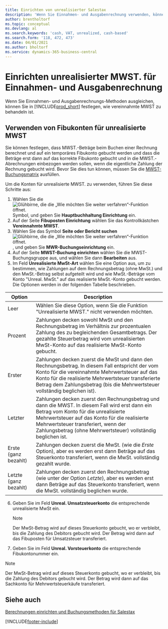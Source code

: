 ```yaml
---
title: Einrichten von unrealisierter Salestax
description: 'Wenn Sie Einnahmen- und Ausgabenrechnung verwenden, können Sie angeben, wie Sie unrealisierte MWST. für Verkäufe und Einkäufe behandeln möchten.'
author: brentholtorf
ms.topic: conceptual
ms.devlang: al
ms.search.keywords: 'cash, VAT, unrealized, cash-based'
ms.search.form: '118, 472, 473'
ms.date: 04/01/2021
ms.author: bholtorf
ms.service: dynamics-365-business-central
---
```


# Einrichten unrealisierter MWST. für Einnahmen- und Ausgabenrechnung

Wenn Sie Einnahmen- und Ausgabenrechnungs-Methoden ausgleichen, können Sie in [!INCLUDE[prod_short](includes/prod_short.md)] festlegen, wie vereinnahmte MWST zu behandeln ist.

## Verwenden von Fibukonten für unrealisierte MWST

Sie können festlegen, dass MWST.-Beträge beim Buchen einer Rechnung berechnet und auf ein temporäres Fibukonto gebucht werden und dass die Beträge erst dann auf das korrekte Fibukonto gebucht und in die MWST.-Abrechnungen einbezogen werden sollen, wenn die eigentliche Zahlung der Rechnung gebucht wird. Bevor Sie dies tun können, müssen Sie die [MWST-Buchungsmatrix](finance-setup-vat.md) ausfüllen.

Um die Konten für unrealisierte MWST. zu verwenden, führen Sie diese Schritte aus:

1. Wählen Sie die ![Glühbirne, die die „Wie möchten Sie weiter verfahren“-Funktion öffnet.](media/ui-search/search_small.png "Tell me-Funktion") Symbol, und geben Sie **Hauptbuchhaltung Einrichtung** ein.
2. Auf der Seite **Fibuposten Einrichtung** wählen Sie das Kontrollkästchen **Vereinnahmte MWST**.
3. Wählen Sie das Symbol **Seite oder Bericht suchen** ![Glühbirne, die die „Wie möchten Sie weiter verfahren“-Funktion öffnet.](media/ui-search/search_small.png "Tell me-Funktion"), und geben Sie **MWR-Buchungseinrichtung** ein.
4. Auf der Seite **MWST-Buchung einrichten** wählen Sie die MWST-Buchungsgruppe aus, und wählen Sie dann **Bearbeiten** aus.
5. Im Feld **Unrealisierte MwSt-Art** wählen Sie eine Option aus, um zu bestimmen, wie Zahlungen auf dem Rechnungsbetrag (ohne MwSt.) und den MwSt.-Betrag selbst aufgeteilt wird und wie MwSt.-Beträge vom Konto "Unreal. MwSt." auf das realisierte MwSt.-Konto gebucht werden. Die Optionen werden in der folgenden Tabelle beschrieben.

| Option | Description |
| --- | --- |
| Leer | Wählen Sie diese Option, wenn Sie die Funktion "Unrealisierte MWST." nicht verwenden möchten. |
| Prozent | Zahlungen decken sowohl MwSt und den Rechnungsbetrag im Verhältnis zur prozentualen Zahlung des zu begleichenden Gesamtbetrags. Der gezahlte Steuerbetrag wird vom unrealisierten MwSt-Konto auf das realisierte MwSt-Konto gebucht. |
| Erster | Zahlungen decken zuerst die MwSt und dann den Rechnungsbetrag. In diesem Fall entspricht der vom Konto für die vereinnahmte Mehrwertsteuer auf das Konto für die realisierte Mehrwertsteuer transferierte Betrag dem Zahlungsbetrag (bis die Mehrwertsteuer vollständig beglichen ist). |
| Letzter | Zahlungen decken zuerst den Rechnungsbetrag und dann die MWST. In diesem Fall wird erst dann ein Betrag vom Konto für die unrealisierte Mehrwertsteuer auf das Konto für die realisierte Mehrwertsteuer transferiert, wenn der Zahlungsbetrag (ohne Mehrwertsteuer) vollständig beglichen ist. |
| Erste (ganz bezahlt) | Zahlungen decken zuerst die MwSt. (wie die  _Erste_ Option), aber es werden erst dann Beträge auf das Steuerkonto transferiert, wenn die MwSt. vollständig gezahlt wurde. |
| Letzte (ganz bezahlt) | Zahlungen decken zuerst den Rechnungsbetrag (wie unter der Option _Letzte_), aber es werden erst dann Beträge auf das Steuerkonto transferiert, wenn die MwSt. vollständig beglichen wurde. |

6. Geben Sie im Feld  **Unreal. Umsatzsteuerkonto** die entsprechende unrealisierte MwSt ein.

    > [!NOTE]  
    > Der MwSt-Betrag wird auf dieses Steuerkonto gebucht, wo er verbleibt, bis die Zahlung des Debitors gebucht wird. Der Betrag wird dann auf das Fibuposten für Umsatzsteuer transferiert.
7. Geben Sie im Feld **Unreal. Vorsteuerkonto** die entsprechende Fibukontonummer ein.

> [!NOTE]  
> Der MwSt-Betrag wird auf dieses Steuerkonto gebucht, wo er verbleibt, bis die Zahlung des Debitors gebucht wird. Der Betrag wird dann auf das Sachkonto für Mehrwertsteuerkäufe transferiert.

## Siehe auch
[Berechnungen einrichten und Buchungsmethoden für Salestax](finance-setup-vat.md)

[!INCLUDE[footer-include](includes/footer-banner.md)]
